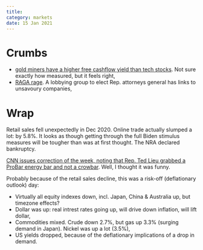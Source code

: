 ```yaml
---
title: 
category: markets
date: 15 Jan 2021
---
```


# Crumbs

- [gold miners have a higher free cashflow yield than tech stocks](https://thesoundingline.com/gold-miner-free-cash-flow-yield-surpasses-big-tech-for-first-time-in-25-years/). Not sure exactly how measured, but it feels right,
- [RAGA rage](https://wallstreetonparade.com/2021/01/the-untold-story-of-how-the-republican-attorneys-general-association-funded-with-large-sums-from-corporate-felons-including-oxycontin-drug-pusher-purdue-participated-in-recruiting-the-mob-that-atta/). A lobbying group to elect Rep. attorneys general has links to unsavoury companies,

# Wrap

Retail sales fell unexpectedly in Dec 2020. Online trade actually slumped a lot: by 5.8%. 
It looks as though getting through the full Biden stimulus measures will be tougher than was at first thought.
The NRA declared bankruptcy.

[CNN issues correction of the week, noting that Rep. Ted Lieu grabbed a ProBar energy bar and not a crowbar](https://www.businessinsider.com/cnn-correction-ted-lieu-grabbed-probar-not-crowbar-capitol-siege-2021-1). Well, I thought it was funny.

Probably because of the retail sales decline, this was a risk-off (deflationary outlook) day:

- Virtually all equity indexes down, incl. Japan, China & Australia up, but timezone effects?
- Dollar was up: real intrest rates going up, will drive down inflation, will lift dollar,
- Commodities mixed. Crude down 2.7%, but gas up 3.3% (surging demand in Japan). Nickel was up a lot (3.5%),
- US yields dropped, because of the deflationary implications of a drop in demand.
